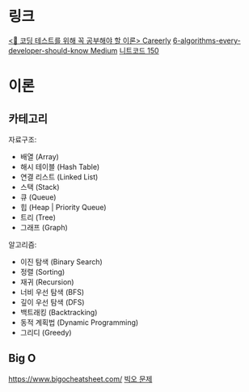 

# 링크
[<💯 코딩 테스트를 위해 꼭 공부해야 할 이론> Careerly](https://careerly.co.kr/comments/66531)
[6-algorithms-every-developer-should-know Medium](https://medium.com/dare-to-be-better/6-algorithms-every-developer-should-know-f78b609c7e7c)
[니트코드 150](https://careerly.co.kr/comments/69725?utm_campaign=user-share)

# 이론

## 카테고리

자료구조:
- 배열 (Array) 
- 해시 테이블 (Hash Table) 
- 연결 리스트 (Linked List)
- 스택 (Stack) 
- 큐 (Queue) 
- 힙 (Heap | Priority Queue) 
- 트리 (Tree)
- 그래프 (Graph) 

알고리즘: 
- 이진 탐색 (Binary Search) 
- 정렬 (Sorting) 
- 재귀 (Recursion) 
- 너비 우선 탐색 (BFS) 
- 깊이 우선 탐색 (DFS) 
- 백트래킹 (Backtracking) 
- 동적 계획법 (Dynamic Programming)
- 그리디 (Greedy)

## Big O


https://www.bigocheatsheet.com/
[빅오 문제](https://www.geeksforgeeks.org/practice-questions-time-complexity-analysis/)